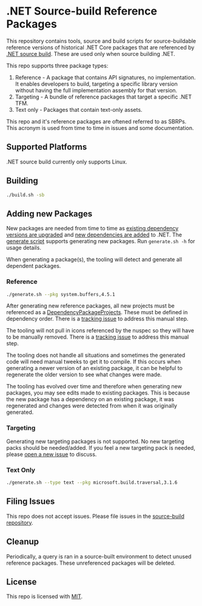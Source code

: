 # .NET Source-build Reference Packages

This repository contains tools, source and build scripts for source-buildable reference
versions of historical .NET Core packages that are referenced by
[.NET source build](https://github.com/dotnet/source-build). These are used only
when source building .NET.

This repo supports three package types:

1. Reference - A package that contains API signatures, no implementation. It enables developers to build,
targeting a specific library version without having the full implementation assembly for that version.
1. Targeting - A bundle of reference packages that target a specific .NET TFM.
1. Text only - Packages that contain text-only assets.

This repo and it's reference packages are oftened referred to as SBRPs. This acronym is used from time
to time in issues and some documentation.

## Supported Platforms

.NET source build currently only supports Linux.

## Building

``` bash
./build.sh -sb
```

## Adding new Packages

New packages are needed from time to time as
[existing dependency versions are upgraded](https://github.com/dotnet/source-build/blob/main/Documentation/sourcebuild-in-repos/update-dependencies.md)
and [new dependencies are added](https://github.com/dotnet/source-build/blob/main/Documentation/sourcebuild-in-repos/new-dependencies.md)
to .NET. The [generate script](https://github.com/dotnet/source-build-reference-packages/blob/main/generate.sh) supports
generating new packages. Run `generate.sh -h` for usage details.

When generating a package(s), the tooling will detect and generate all dependent packages.

### Reference

``` bash
./generate.sh --pkg system.buffers,4.5.1
```

After generating new reference packages, all new projects must be referenced as a
[DependencyPackageProjects](https://github.com/dotnet/source-build-reference-packages/blob/main/eng/Build.props#L10).
These must be defined in dependency order. There is a [tracking issue](https://github.com/dotnet/source-build/issues/1690)
to address this manual step.

The tooling will not pull in icons referenced by the nuspec so they will have to be manually removed. There is a
[tracking issue](https://github.com/dotnet/source-build/issues/1957) to address this manual step.

The tooling does not handle all situations and sometimes the generated code will need manual tweeks to get it to compile.
If this occurs when generating a newer version of an existing package, it can be helpful to regenerate the older version
to see what changes were made.

The tooling has evolved over time and therefore when generating new packages, you may see edits made to existing packages.
This is because the new package has a dependency on an existing package, it was regenerated and changes were detected from
when it was originally generated.

### Targeting

Generating new targeting packages is not supported. No new targeting packs should be needed/added. If you feel a new
targeting pack is needed, please [open a new issue](#filing-issues) to discuss.

### Text Only

``` bash
./generate.sh --type text --pkg microsoft.build.traversal,3.1.6
```

## Filing Issues

This repo does not accept issues. Please file issues in the
[source-build repository](https://github.com/dotnet/source-build/issues/new/choose).

## Cleanup

Periodically, a query is ran in a source-built environment to detect unused reference packages. These unreferenced packages
will be deleted.

## License

This repo is licensed with [MIT](LICENSE.txt).
